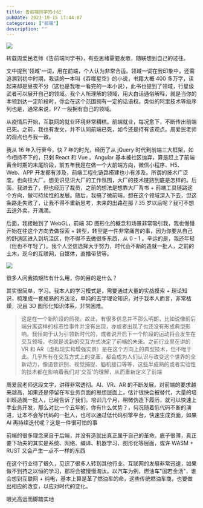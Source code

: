 ```yaml
---
title: 告前端同学的小记
pubDate: 2023-10-15 17:44:07
categories: ["前端"]
description: ""
---
```


![](https://files.mdnice.com/user/27515/6180249e-9a23-4ae1-a0d4-7999faf42614.jpg)

转载周爱民老师《告前端同学书》，有些思绪需要发散，随联想到自己的过往。

文中提到'领域'一词，用在前端，个人认为非常合适。领域一词在我印象中，还需追溯到初中时期，我读的一本叫《吞噬星空》的小说，书籍大概 400 多万字，读起来却是昼夜不分（这也是我唯一看完的一本小说），此书也提到了领域，行星级武者可以展开自己的领域。我个人所理解的领域，用大白话通俗解释，就是当你的本领到达一定阶段时，你会在这个范围拥有一定的话语权。类似的阿里技术等级序列也是，通常来说，P7 一般拥有自己的领域。

从疫情后开始，互联网的就业环境非常糟糕。前端就业，每况愈下，不断传出前端已死。之前，我也有发文，并不认同前端已死，如今还是持有该观点。周爱民老师的观点也与我一致。

我从 16 年入行至今，快 7 年的时光，经历了从 jQuery 时代到前端三大框架，如今相持不下的，只剩 React 和 Vue 。Angular 基本被社区抛弃，算是赶上了前端黄金时期的末尾阶段，前五年我是在做一个大前端方向，微信小程序、H5、Web、APP 开发都有涉及，前端工程化链路搭建也小有涉及。所谓的技术广泛度。也向往大厂。想见识见识大厂的工作氛围，大厂的技术链路到底是怎样的。后面，我进去了，但也经历了裁员，之前的想法是想靠大厂背书 + 前端工具链路这个方向，做可持续性的发展。随后，我搞了微前端，想在这个领域深入下去，但这条路走失败了，让我不得不重新思考，未来的出路在那？35 岁以后呢？我可不想去送外卖，开滴滴。

后面，我接触到了 WebGL，前端 3D 图形化的概念和场景非常吸引我，我也慢慢开始在往这个方向去做探索 + 转型，转型是一件非常痛苦的事，因为你要从自己的舒适区进入到坑洼区，你不得不去做很多东西，从 0 - 1 。辛运的是，我还年轻（但也不年轻了）。我个人坚信选择大于努力，时代会不断的造就一批人，之前的土木，现今的互联网，自媒体，直播带货等。

![](https://files.mdnice.com/user/27515/c4583b68-456b-43f0-9767-1588ed85364f.jpg)

很多人问我搞矩阵有什么用，你的目的是什么？

其实很简单，学习。我本人的学习模式是，需要通过大量的实战摸索 + 理论知识，梳理成一套成熟的方法论，单纯的去学理论知识，对于我本人而言，非常枯燥，况且 3D 图形化知识体系，非常困难。

> 这是在一个新阶段的前夜。故此，有很多信息并不那么明朗，比如说像前后端分离这样的标志性事件并没有出现，亦或者出现了也还没有形成典型影响。我倾向于认为引领新时代的，或者说开启下一个阶段的运动将会发生在交互领域，也就是说新的交互方式决定了前端的未来。之前行业里在讲的 VR 和 AR（虚拟现实和增强实景）是在这个方向上的典型技术，但不唯于此。几乎所有在交互方式上的变革，都会成为人们认识与改变这个世界的全新动力，像语音识别、视觉捕捉、脑机接口等等，这些半成熟的或者实验性的技术都在影响着我们对'交互'的理解，从而重新定义了前端

周爱民老师这段文字，讲得非常透彻。AI、VR、AR 的不断发展，对前端的要求越来越高，如果还是停留在写业务页面的思想层面上，估计很快会被替代，大量的培训班造就一批人，已经告诉了我们。培训几个月，稍微伪造下履历，就可以快速上手业务开发，那么对比一个五年的，你有什么优势？，何况随着低代码不断的演进，让本不会写代码的一批人，也可以通过低代码引擎平台，快速生成页面，如果 AI 再持续迭代呢？这是一件很可怕的事

前端的很多理念来自于后端，并没有造就出真正属于自己的革命。底子很薄，真正要下功夫的其实是系统、网络、编译、机器学习、图形化等层面，或许 WASM + RUST 又会产生一点不一样的东西

在这个行业待了很久，见识了很多人转到其他行业。互联网的发展非常迅速，如果做不到持之以恒的学习，那将会被慢慢淘汰。以汽车为例，燃油车"固若金汤"，谁会想到互联网 + 纯电，基本上算是革了燃油车的命，这些传统燃油车商，也要做出相应的改变，以应对时代的变化。

眼光高远而脚踏实地
